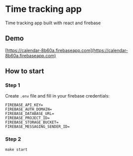 # Time tracking app
Time tracking app built with react and firebase

## Demo
[https://calendar-8b60a.firebaseapp.com](https://calendar-8b60a.firebaseapp.com)

## How to start

### Step 1
Create `.env` file and fill in your firebase credentials:
```
FIREBASE_API_KEY=
FIREBASE_AUTH_DOMAIN=
FIREBASE_DATABASE_URL=
FIREBASE_PROJECT_ID=
FIREBASE_STORAGE_BUCKET=
FIREBASE_MESSAGING_SENDER_ID=
```

### Step 2

```
make start
```
